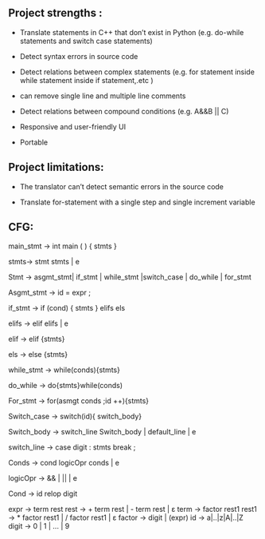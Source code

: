 
## Project strengths :

-   Translate statements in C++ that don’t exist in Python (e.g. do-while statements and switch case statements)
    
-   Detect syntax errors in source code
    
-   Detect relations between complex statements (e.g. for statement inside while statement inside if statement,.etc )
    
-   can remove single line and multiple line comments

-   Detect relations between compound conditions (e.g. A&&B || C)
    
-   Responsive and user-friendly UI
    
-   Portable
    

## Project limitations:

-   The translator can’t detect semantic errors in the source code
    
-   Translate for-statement with a single step and single increment variable

## CFG:

main_stmt -> int main ( ) { stmts }

stmts-> stmt stmts | e

Stmt -> asgmt_stmt| if_stmt | while_stmt |switch_case | do_while | for_stmt

Asgmt_stmt -> id = expr ;

if_stmt -> if (cond) { stmts } elifs els

elifs -> elif elifs | e

elif -> elif {stmts}

els -> else {stmts}

while_stmt -> while(conds){stmts}

do_while -> do{stmts}while(conds)

For_stmt -> for(asmgt conds ;id ++){stmts}

Switch_case -> switch(id){ switch_body}

Switch_body -> switch_line Switch_body | default_line | e

switch_line -> case digit : stmts break ;

Conds -> cond logicOpr conds | e

logicOpr -> && | || | e

Cond -> id relop digit

expr → term rest
rest → + term rest | - term rest | ɛ
term → factor rest1
rest1 → * factor rest1 | / factor rest1 | ɛ
factor → digit | (expr)
id -> a|..|z|A|..|Z
digit → 0 | 1 | ... | 9